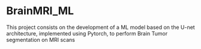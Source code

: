 # BrainMRI_ML
This project consists on the development of a ML model based on the U-net architecture, implemented using Pytorch, to perform Brain Tumor segmentation on MRI scans
